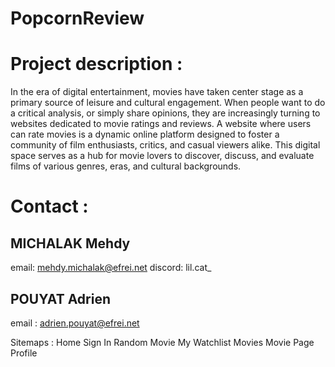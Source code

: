 # PopcornReview
# Project description :

In the era of digital entertainment, movies have taken center stage as a primary
source of leisure and cultural engagement. When people want to do a critical
analysis, or simply share opinions, they are increasingly turning to websites
dedicated to movie ratings and reviews. A website where users can rate movies is a
dynamic online platform designed to foster a community of film enthusiasts, critics,
and casual viewers alike. This digital space serves as a hub for movie lovers to
discover, discuss, and evaluate films of various genres, eras, and cultural
backgrounds.


# Contact :
## MICHALAK Mehdy
email: mehdy.michalak@efrei.net
discord: lil.cat_
## POUYAT Adrien
email : adrien.pouyat@efrei.net


Sitemaps : 
Home
Sign In
Random Movie
My Watchlist
Movies
Movie Page
Profile
